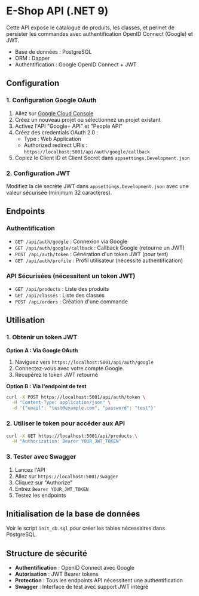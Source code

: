 # E-Shop API (.NET 9)

Cette API expose le catalogue de produits, les classes, et permet de persister les commandes avec authentification OpenID Connect (Google) et JWT.

- Base de données : PostgreSQL
- ORM : Dapper
- Authentification : Google OpenID Connect + JWT

## Configuration

### 1. Configuration Google OAuth

1. Allez sur [Google Cloud Console](https://console.cloud.google.com/)
2. Créez un nouveau projet ou sélectionnez un projet existant
3. Activez l'API "Google+ API" et "People API"
4. Créez des credentials OAuth 2.0 :
   - Type : Web Application
   - Authorized redirect URIs : `https://localhost:5001/api/auth/google/callback`
5. Copiez le Client ID et Client Secret dans `appsettings.Development.json`

### 2. Configuration JWT

Modifiez la clé secrète JWT dans `appsettings.Development.json` avec une valeur sécurisée (minimum 32 caractères).

## Endpoints

### Authentification
- `GET /api/auth/google` : Connexion via Google
- `GET /api/auth/google/callback` : Callback Google (retourne un JWT)
- `POST /api/auth/token` : Génération d'un token JWT (pour test)
- `GET /api/auth/profile` : Profil utilisateur (nécessite authentification)

### API Sécurisées (nécessitent un token JWT)
- `GET /api/products` : Liste des produits
- `GET /api/classes` : Liste des classes  
- `POST /api/orders` : Création d'une commande

## Utilisation

### 1. Obtenir un token JWT

**Option A : Via Google OAuth**
1. Naviguez vers `https://localhost:5001/api/auth/google`
2. Connectez-vous avec votre compte Google
3. Récupérez le token JWT retourné

**Option B : Via l'endpoint de test**
```bash
curl -X POST https://localhost:5001/api/auth/token \
  -H "Content-Type: application/json" \
  -d '{"email": "test@example.com", "password": "test"}'
```

### 2. Utiliser le token pour accéder aux API

```bash
curl -X GET https://localhost:5001/api/products \
  -H "Authorization: Bearer YOUR_JWT_TOKEN"
```

### 3. Tester avec Swagger

1. Lancez l'API
2. Allez sur `https://localhost:5001/swagger`
3. Cliquez sur "Authorize"
4. Entrez `Bearer YOUR_JWT_TOKEN`
5. Testez les endpoints

## Initialisation de la base de données

Voir le script `init_db.sql` pour créer les tables nécessaires dans PostgreSQL.

## Structure de sécurité

- **Authentification** : OpenID Connect avec Google
- **Autorisation** : JWT Bearer tokens
- **Protection** : Tous les endpoints API nécessitent une authentification
- **Swagger** : Interface de test avec support JWT intégré
